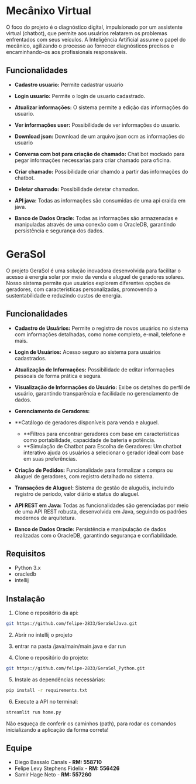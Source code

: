 # Mecânixo Virtual

O foco do projeto é o diagnóstico digital, impulsionado por um assistente
virtual (chatbot), que permite aos usuários relatarem os problemas enfrentados com
seus veículos. A Inteligência Artificial assume o papel do mecânico, agilizando o
processo ao fornecer diagnósticos precisos e encaminhando-os aos profissionais
responsáveis.


## Funcionalidades

- **Cadastro usuario:** Permite cadastrar usuario

- **Login usuario:** Permite o login de usuario cadastrado.

- **Atualizar informações:** O sistema permite a edição das informações do usuario.

- **Ver informações user:** Possibilidade de ver informações do usuario.

- **Download json:** Download de um arquivo json ocm as informações do usuario

- **Conversa com bot para criação de chamado:** Chat bot mockado para pegar informações necessarias para criar chamado para oficina.

- **Criar chamado:** Possibilidade criar chamdo a partir das informações do chatbot.

- **Deletar chamado:** Possibilidade detetar chamados.

- **API java:** Todas as informações são consumidas de uma api craida em java.

- **Banco de Dados Oracle:** Todas as informações são armazenadas e manipuladas através de uma conexão com o OracleDB, garantindo persistência e segurança dos dados.

# GeraSol
O projeto GeraSol é uma solução inovadora desenvolvida para facilitar o acesso à energia solar por meio da venda e aluguel de geradores solares. Nosso sistema permite que usuários explorem diferentes opções de geradores, com características personalizadas, promovendo a sustentabilidade e reduzindo custos de energia.

## Funcionalidades

- **Cadastro de Usuários:** Permite o registro de novos usuários no sistema com informações detalhadas, como nome completo, e-mail, telefone e mais.

- **Login de Usuários:** Acesso seguro ao sistema para usuários cadastrados.

- **Atualização de Informações:** Possibilidade de editar informações pessoais de forma prática e segura.

- **Visualização de Informações do Usuário:** Exibe os detalhes do perfil de usuário, garantindo transparência e facilidade no gerenciamento de dados.

- **Gerenciamento de Geradores:**

- **Catálogo de geradores disponíveis para venda e aluguel.
  - **Filtros para encontrar geradores com base em características como portabilidade, capacidade de bateria e potência.
  - **Simulação de Chatbot para Escolha de Geradores: Um chatbot interativo ajuda os usuários a selecionar o gerador ideal com base em suas preferências.

- **Criação de Pedidos:** Funcionalidade para formalizar a compra ou aluguel de geradores, com registro detalhado no sistema.

- **Transações de Aluguel:** Sistema de gestão de aluguéis, incluindo registro de período, valor diário e status do aluguel.

- **API REST em Java:** Todas as funcionalidades são gerenciadas por meio de uma API REST robusta, desenvolvida em Java, seguindo os padrões modernos de arquitetura.

- **Banco de Dados Oracle:** Persistência e manipulação de dados realizadas com o OracleDB, garantindo segurança e confiabilidade.

## Requisitos

- Python 3.x
- oracledb
- intellij

## Instalação

1. Clone o repositório da api:

```bash
git https://github.com/felipe-2833/GeraSolJava.git
```

2. Abrir no intellij o projeto

3. entrar na pasta /java/main/main.java e dar run 

4. Clone o repositório do projeto:

```bash
git https://github.com/felipe-2833/GeraSol_Python.git
```

5. Instale as dependências necessárias:

```bash
pip install -r requirements.txt
```

6. Execute a API no terminal:

```bash
streamlit run home.py
```

Não esqueça de conferir os caminhos (path), para rodar os comandos inicializando a aplicação da forma correta!

## Equipe

- Diego Bassalo Canals - **RM: 558710**
- Felipe Levy Stephens Fidelix - **RM: 556426**
- Samir Hage Neto - **RM: 557260**

